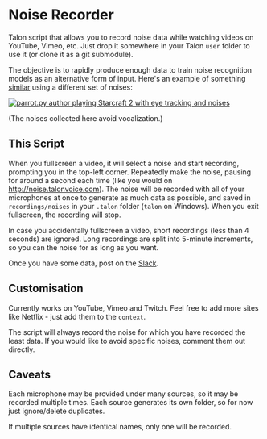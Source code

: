 # Noise Recorder

Talon script that allows you to record noise data while watching videos on
YouTube, Vimeo, etc. Just drop it somewhere in your Talon `user` folder to use
it (or clone it as a git submodule).

The objective is to rapidly produce enough data to train noise recognition
models as an alternative form of input. Here's an example of something [similar](https://github.com/chaosparrot/parrot.py)
using a different set of noises:

[![parrot.py author playing Starcraft 2 with eye tracking and noises](https://img.youtube.com/vi/okwLAHQdSVI/maxresdefault.jpg)](https://www.youtube.com/watch?v=okwLAHQdSVI)

(The noises collected here avoid vocalization.)

## This Script

When you fullscreen a video, it will select a noise and start recording,
prompting you in the top-left corner. Repeatedly make the noise, pausing for
around a second each time (like you would on http://noise.talonvoice.com). The
noise will be recorded with all of your microphones at once to generate as much
data as possible, and saved in `recordings/noises` in your `.talon` folder
(`talon` on Windows). When you exit fullscreen, the recording will stop.

In case you accidentally fullscreen a video, short recordings (less than 4
seconds) are ignored. Long recordings are split into 5-minute increments, so you
can the noise for as long as you want.

Once you have some data, post on the [Slack](http://talonvoice.slack.com).

## Customisation

Currently works on YouTube, Vimeo and Twitch. Feel free to add more sites like
Netflix - just add them to the `context`.

The script will always record the noise for which you have recorded the least
data. If you would like to avoid specific noises, comment them out directly.

## Caveats

Each microphone may be provided under many sources, so it may be recorded
multiple times. Each source generates its own folder, so for now just
ignore/delete duplicates.

If multiple sources have identical names, only one will be recorded.
